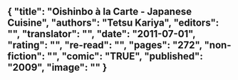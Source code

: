 {
 "title": "Oishinbo à la Carte - Japanese Cuisine",
 "authors": "Tetsu Kariya",
 "editors": "",
 "translator": "",
 "date": "2011-07-01",
 "rating": "",
 "re-read": "",
 "pages": "272",
 "non-fiction": "",
 "comic": "TRUE",
 "published": "2009",
 "image": ""
}
---


